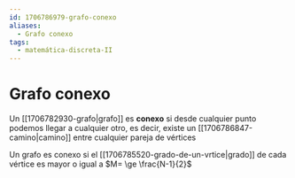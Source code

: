 ```yaml
---
id: 1706786979-grafo-conexo
aliases:
  - Grafo conexo
tags:
  - matemática-discreta-II
---
```


# Grafo conexo

Un [[1706782930-grafo|grafo]] es **conexo** si desde cualquier punto podemos llegar a cualquier otro, es decir, existe un [[1706786847-camino|camino]] entre cualquier pareja de vértices

Un grafo es conexo si el [[1706785520-grado-de-un-vrtice|grado]] de cada vértice es mayor o igual a $M= \ge \frac{N-1}{2}$

